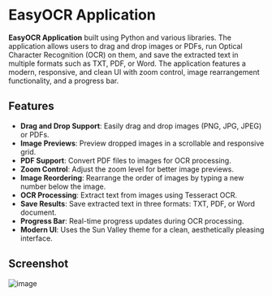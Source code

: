 # EasyOCR Application

**EasyOCR Application** built using Python and various libraries. The application allows users to drag and drop images or PDFs, run Optical Character Recognition (OCR) on them, and save the extracted text in multiple formats such as TXT, PDF, or Word. The application features a modern, responsive, and clean UI with zoom control, image rearrangement functionality, and a progress bar.

## Features

- **Drag and Drop Support**: Easily drag and drop images (PNG, JPG, JPEG) or PDFs.
- **Image Previews**: Preview dropped images in a scrollable and responsive grid.
- **PDF Support**: Convert PDF files to images for OCR processing.
- **Zoom Control**: Adjust the zoom level for better image previews.
- **Image Reordering**: Rearrange the order of images by typing a new number below the image.
- **OCR Processing**: Extract text from images using Tesseract OCR.
- **Save Results**: Save extracted text in three formats: TXT, PDF, or Word document.
- **Progress Bar**: Real-time progress updates during OCR processing.
- **Modern UI**: Uses the Sun Valley theme for a clean, aesthetically pleasing interface.

## Screenshot

![image](https://github.com/user-attachments/assets/e6593956-0fdc-416a-a349-a08ad74069a5)
